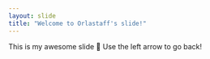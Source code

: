 ```yaml
---
layout: slide
title: "Welcome to Orlastaff's slide!"
---
```

This is my awesome slide :tada:
Use the left arrow to go back!
